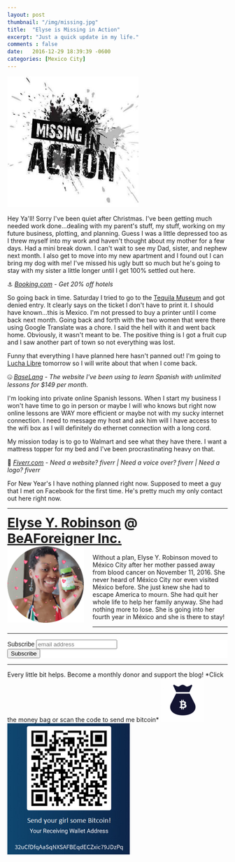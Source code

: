 ```yaml
---
layout: post
thumbnail: "/img/missing.jpg"
title:  "Elyse is Missing in Action"
excerpt: "Just a quick update in my life."
comments : false
date:   2016-12-29 18:39:39 -0600
categories: [Mexico City]
---
```


<img src="/img/missing.jpg" width="300" height="300" alt="Missing">

Hey Ya'll! Sorry I've been quiet after Christmas. I've been getting much needed work done...dealing with my parent's stuff, my stuff, working on my future business, plotting, and planning. Guess I was a little depressed too as I threw myself into my work and haven't thought about my mother for a few days. Had a mini break down. I can't wait to see my Dad, sister, and nephew next month. I also get to move into my new apartment and I found out I can bring my dog with me! I've missed his ugly butt so much but he's going to stay with my sister a little longer until I get 100% settled out here.

⚓ <i><a href="https://www.booking.com/index.html?aid=1953880" target="_blank">Booking.com</a> - Get 20% off hotels</i><br>

So going back in time. Saturday I tried to go to the <a href="http://www.mutemgaribaldi.mx/museo.html">Tequila Museum</a> and got denied entry. It clearly says on the ticket I don't have to print it. I should have known...this is Mexico. I'm not pressed to buy a printer until I come back next month. Going back and forth with the two women that were there using Google Translate was a chore. I said the hell with it and went back home. Obviously, it wasn't meant to be. The positive thing is I got a fruit cup and I saw another part of town so not everything was lost.

Funny that everything I have planned here hasn't panned out! I'm going to <a href="https://en.wikipedia.org/wiki/Lucha_libre">Lucha Libre</a> tomorrow so I will write about that when I come back.

🤐 <i><a href="https://baselang.com/signup/?referral=me%40elyserobinson.com" target="_blank">BaseLang</a> - The website I've been using to learn Spanish with unlimited lessons for $149 per month.</i><br>

I'm looking into private online Spanish lessons. When I start my business I won't have time to go in person or maybe I will who knows but right now online lessons are WAY more efficient or maybe not with my sucky internet connection. I need to message my host and ask him will I have access to the wifi box as I will definitely do ethernet connection with a long cord.

My mission today is to go to Walmart and see what they have there. I want a mattress topper for my bed and I've been procrastinating heavy on that.

💎 <i><a href="https://www.awin1.com/awclick.php?gid=383744&mid=6288&awinaffid=323811&linkid=2587800&clickref=" target="_blank">Fiverr.com</a> - Need a website? fiverr | Need a voice over? fiverr | Need a logo? fiverr</i><br>

For New Year's I have nothing planned right now. Supposed to meet a guy that I met on Facebook for the first time. He's pretty much my only contact out here right now.

<hr>

<div style="font-size: 30px; font-weight: bold;"><a href="https://elyserobinson.com" target="_blank">Elyse Y. Robinson</a> @ <a href="https://www.beaforeigner.com" target="_blank">BeAForeigner Inc.</a></div>
<div style="float: left; padding: 0 20px 20px 0;"><img src="/img/me86.gif" width="175" height="175" alt="Elyse Y. Robinson"></div>
<br>
Without a plan, Elyse Y. Robinson moved to México City after her mother passed away from blood cancer on November 11, 2016. She never heard of México City nor even visited México before. She just knew she had to escape America to mourn. She had quit her whole life to help her family anyway. She had nothing more to lose. She is going into her fourth year in México and she is there to stay!

<hr>

<div class="sharethis-inline-share-buttons"></div>

<hr>

<!-- Begin Mailchimp Signup Form -->
<link href="//cdn-images.mailchimp.com/embedcode/horizontal-slim-10_7.css" rel="stylesheet" type="text/css">
<style type="text/css">
	#mc_embed_signup{background:#fff; clear:left; font:14px Helvetica,Arial,sans-serif; width:100%;}
	/* Add your own Mailchimp form style overrides in your site stylesheet or in this style block.
	   We recommend moving this block and the preceding CSS link to the HEAD of your HTML file. */
</style>
<div id="mc_embed_signup">
<form action="https://elyserobinson.us14.list-manage.com/subscribe/post?u=d8681ae8829338461cc453b4a&amp;id=f1fd37520f" method="post" id="mc-embedded-subscribe-form" name="mc-embedded-subscribe-form" class="validate" target="_blank" novalidate>
    <div id="mc_embed_signup_scroll">
	<label for="mce-EMAIL">Subscribe</label>
	<input type="email" value="" name="EMAIL" class="email" id="mce-EMAIL" placeholder="email address" required>
    <!-- real people should not fill this in and expect good things - do not remove this or risk form bot signups-->
    <div style="position: absolute; left: -5000px;" aria-hidden="true"><input type="text" name="b_d8681ae8829338461cc453b4a_f1fd37520f" tabindex="-1" value=""></div>
    <div class="clear"><input type="submit" value="Subscribe" name="subscribe" id="mc-embedded-subscribe" class="button"></div>
    </div>
</form>
</div>

<!--End mc_embed_signup-->

<hr>

<div class="text-align: center">
Every little bit helps. Become a monthly donor and support the blog! *Click the money bag or scan the code to send me bitcoin*
<a href="https://liberapay.com/elyserobinson" target="_blank"><img src="/img/419_money_bag_BTC_solid.gif" width="100" height="100" alt="Love Elyse? Send some money!"></a>

<picture>
  <source srcset="/img/bitcoin.webp" type="image/webp">
  <source srcset="/img/bitcoin.jpeg" type="image/jpeg">
  <img src="/img/bitcoin.jpeg" width="280" height="300" alt="Love Elyse? Send some bitcoin!">
</picture>
</div>
